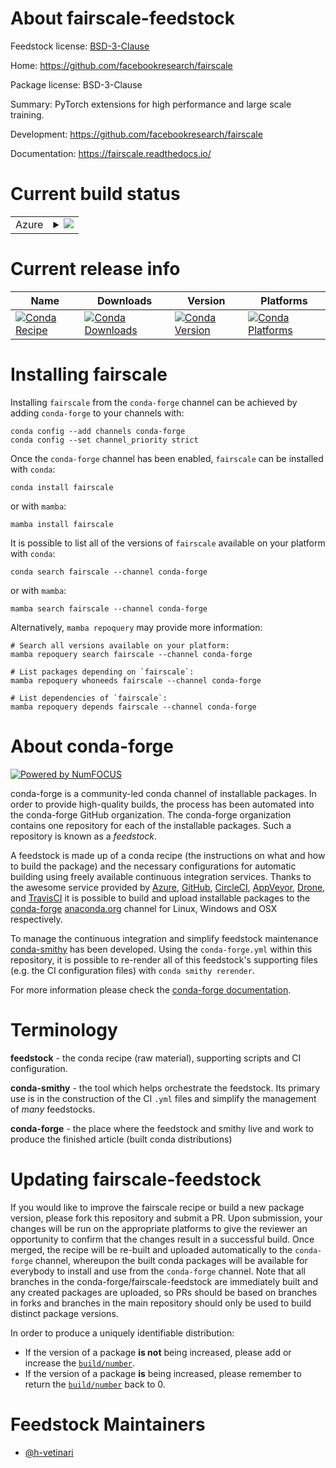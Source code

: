 About fairscale-feedstock
=========================

Feedstock license: [BSD-3-Clause](https://github.com/conda-forge/fairscale-feedstock/blob/main/LICENSE.txt)

Home: https://github.com/facebookresearch/fairscale

Package license: BSD-3-Clause

Summary: PyTorch extensions for high performance and large scale training.

Development: https://github.com/facebookresearch/fairscale

Documentation: https://fairscale.readthedocs.io/

Current build status
====================


<table>
    
  <tr>
    <td>Azure</td>
    <td>
      <details>
        <summary>
          <a href="https://dev.azure.com/conda-forge/feedstock-builds/_build/latest?definitionId=14448&branchName=main">
            <img src="https://dev.azure.com/conda-forge/feedstock-builds/_apis/build/status/fairscale-feedstock?branchName=main">
          </a>
        </summary>
        <table>
          <thead><tr><th>Variant</th><th>Status</th></tr></thead>
          <tbody><tr>
              <td>linux_64_cuda_compiler_version11.8python3.10.____cpython</td>
              <td>
                <a href="https://dev.azure.com/conda-forge/feedstock-builds/_build/latest?definitionId=14448&branchName=main">
                  <img src="https://dev.azure.com/conda-forge/feedstock-builds/_apis/build/status/fairscale-feedstock?branchName=main&jobName=linux&configuration=linux%20linux_64_cuda_compiler_version11.8python3.10.____cpython" alt="variant">
                </a>
              </td>
            </tr><tr>
              <td>linux_64_cuda_compiler_version11.8python3.11.____cpython</td>
              <td>
                <a href="https://dev.azure.com/conda-forge/feedstock-builds/_build/latest?definitionId=14448&branchName=main">
                  <img src="https://dev.azure.com/conda-forge/feedstock-builds/_apis/build/status/fairscale-feedstock?branchName=main&jobName=linux&configuration=linux%20linux_64_cuda_compiler_version11.8python3.11.____cpython" alt="variant">
                </a>
              </td>
            </tr><tr>
              <td>linux_64_cuda_compiler_version11.8python3.12.____cpython</td>
              <td>
                <a href="https://dev.azure.com/conda-forge/feedstock-builds/_build/latest?definitionId=14448&branchName=main">
                  <img src="https://dev.azure.com/conda-forge/feedstock-builds/_apis/build/status/fairscale-feedstock?branchName=main&jobName=linux&configuration=linux%20linux_64_cuda_compiler_version11.8python3.12.____cpython" alt="variant">
                </a>
              </td>
            </tr><tr>
              <td>linux_64_cuda_compiler_version11.8python3.8.____cpython</td>
              <td>
                <a href="https://dev.azure.com/conda-forge/feedstock-builds/_build/latest?definitionId=14448&branchName=main">
                  <img src="https://dev.azure.com/conda-forge/feedstock-builds/_apis/build/status/fairscale-feedstock?branchName=main&jobName=linux&configuration=linux%20linux_64_cuda_compiler_version11.8python3.8.____cpython" alt="variant">
                </a>
              </td>
            </tr><tr>
              <td>linux_64_cuda_compiler_version11.8python3.9.____cpython</td>
              <td>
                <a href="https://dev.azure.com/conda-forge/feedstock-builds/_build/latest?definitionId=14448&branchName=main">
                  <img src="https://dev.azure.com/conda-forge/feedstock-builds/_apis/build/status/fairscale-feedstock?branchName=main&jobName=linux&configuration=linux%20linux_64_cuda_compiler_version11.8python3.9.____cpython" alt="variant">
                </a>
              </td>
            </tr><tr>
              <td>linux_64_cuda_compiler_versionNonepython3.10.____cpython</td>
              <td>
                <a href="https://dev.azure.com/conda-forge/feedstock-builds/_build/latest?definitionId=14448&branchName=main">
                  <img src="https://dev.azure.com/conda-forge/feedstock-builds/_apis/build/status/fairscale-feedstock?branchName=main&jobName=linux&configuration=linux%20linux_64_cuda_compiler_versionNonepython3.10.____cpython" alt="variant">
                </a>
              </td>
            </tr><tr>
              <td>linux_64_cuda_compiler_versionNonepython3.11.____cpython</td>
              <td>
                <a href="https://dev.azure.com/conda-forge/feedstock-builds/_build/latest?definitionId=14448&branchName=main">
                  <img src="https://dev.azure.com/conda-forge/feedstock-builds/_apis/build/status/fairscale-feedstock?branchName=main&jobName=linux&configuration=linux%20linux_64_cuda_compiler_versionNonepython3.11.____cpython" alt="variant">
                </a>
              </td>
            </tr><tr>
              <td>linux_64_cuda_compiler_versionNonepython3.12.____cpython</td>
              <td>
                <a href="https://dev.azure.com/conda-forge/feedstock-builds/_build/latest?definitionId=14448&branchName=main">
                  <img src="https://dev.azure.com/conda-forge/feedstock-builds/_apis/build/status/fairscale-feedstock?branchName=main&jobName=linux&configuration=linux%20linux_64_cuda_compiler_versionNonepython3.12.____cpython" alt="variant">
                </a>
              </td>
            </tr><tr>
              <td>linux_64_cuda_compiler_versionNonepython3.8.____cpython</td>
              <td>
                <a href="https://dev.azure.com/conda-forge/feedstock-builds/_build/latest?definitionId=14448&branchName=main">
                  <img src="https://dev.azure.com/conda-forge/feedstock-builds/_apis/build/status/fairscale-feedstock?branchName=main&jobName=linux&configuration=linux%20linux_64_cuda_compiler_versionNonepython3.8.____cpython" alt="variant">
                </a>
              </td>
            </tr><tr>
              <td>linux_64_cuda_compiler_versionNonepython3.9.____cpython</td>
              <td>
                <a href="https://dev.azure.com/conda-forge/feedstock-builds/_build/latest?definitionId=14448&branchName=main">
                  <img src="https://dev.azure.com/conda-forge/feedstock-builds/_apis/build/status/fairscale-feedstock?branchName=main&jobName=linux&configuration=linux%20linux_64_cuda_compiler_versionNonepython3.9.____cpython" alt="variant">
                </a>
              </td>
            </tr><tr>
              <td>osx_64_python3.10.____cpython</td>
              <td>
                <a href="https://dev.azure.com/conda-forge/feedstock-builds/_build/latest?definitionId=14448&branchName=main">
                  <img src="https://dev.azure.com/conda-forge/feedstock-builds/_apis/build/status/fairscale-feedstock?branchName=main&jobName=osx&configuration=osx%20osx_64_python3.10.____cpython" alt="variant">
                </a>
              </td>
            </tr><tr>
              <td>osx_64_python3.11.____cpython</td>
              <td>
                <a href="https://dev.azure.com/conda-forge/feedstock-builds/_build/latest?definitionId=14448&branchName=main">
                  <img src="https://dev.azure.com/conda-forge/feedstock-builds/_apis/build/status/fairscale-feedstock?branchName=main&jobName=osx&configuration=osx%20osx_64_python3.11.____cpython" alt="variant">
                </a>
              </td>
            </tr><tr>
              <td>osx_64_python3.12.____cpython</td>
              <td>
                <a href="https://dev.azure.com/conda-forge/feedstock-builds/_build/latest?definitionId=14448&branchName=main">
                  <img src="https://dev.azure.com/conda-forge/feedstock-builds/_apis/build/status/fairscale-feedstock?branchName=main&jobName=osx&configuration=osx%20osx_64_python3.12.____cpython" alt="variant">
                </a>
              </td>
            </tr><tr>
              <td>osx_64_python3.8.____cpython</td>
              <td>
                <a href="https://dev.azure.com/conda-forge/feedstock-builds/_build/latest?definitionId=14448&branchName=main">
                  <img src="https://dev.azure.com/conda-forge/feedstock-builds/_apis/build/status/fairscale-feedstock?branchName=main&jobName=osx&configuration=osx%20osx_64_python3.8.____cpython" alt="variant">
                </a>
              </td>
            </tr><tr>
              <td>osx_64_python3.9.____cpython</td>
              <td>
                <a href="https://dev.azure.com/conda-forge/feedstock-builds/_build/latest?definitionId=14448&branchName=main">
                  <img src="https://dev.azure.com/conda-forge/feedstock-builds/_apis/build/status/fairscale-feedstock?branchName=main&jobName=osx&configuration=osx%20osx_64_python3.9.____cpython" alt="variant">
                </a>
              </td>
            </tr><tr>
              <td>osx_arm64_python3.10.____cpython</td>
              <td>
                <a href="https://dev.azure.com/conda-forge/feedstock-builds/_build/latest?definitionId=14448&branchName=main">
                  <img src="https://dev.azure.com/conda-forge/feedstock-builds/_apis/build/status/fairscale-feedstock?branchName=main&jobName=osx&configuration=osx%20osx_arm64_python3.10.____cpython" alt="variant">
                </a>
              </td>
            </tr><tr>
              <td>osx_arm64_python3.11.____cpython</td>
              <td>
                <a href="https://dev.azure.com/conda-forge/feedstock-builds/_build/latest?definitionId=14448&branchName=main">
                  <img src="https://dev.azure.com/conda-forge/feedstock-builds/_apis/build/status/fairscale-feedstock?branchName=main&jobName=osx&configuration=osx%20osx_arm64_python3.11.____cpython" alt="variant">
                </a>
              </td>
            </tr><tr>
              <td>osx_arm64_python3.12.____cpython</td>
              <td>
                <a href="https://dev.azure.com/conda-forge/feedstock-builds/_build/latest?definitionId=14448&branchName=main">
                  <img src="https://dev.azure.com/conda-forge/feedstock-builds/_apis/build/status/fairscale-feedstock?branchName=main&jobName=osx&configuration=osx%20osx_arm64_python3.12.____cpython" alt="variant">
                </a>
              </td>
            </tr><tr>
              <td>osx_arm64_python3.8.____cpython</td>
              <td>
                <a href="https://dev.azure.com/conda-forge/feedstock-builds/_build/latest?definitionId=14448&branchName=main">
                  <img src="https://dev.azure.com/conda-forge/feedstock-builds/_apis/build/status/fairscale-feedstock?branchName=main&jobName=osx&configuration=osx%20osx_arm64_python3.8.____cpython" alt="variant">
                </a>
              </td>
            </tr><tr>
              <td>osx_arm64_python3.9.____cpython</td>
              <td>
                <a href="https://dev.azure.com/conda-forge/feedstock-builds/_build/latest?definitionId=14448&branchName=main">
                  <img src="https://dev.azure.com/conda-forge/feedstock-builds/_apis/build/status/fairscale-feedstock?branchName=main&jobName=osx&configuration=osx%20osx_arm64_python3.9.____cpython" alt="variant">
                </a>
              </td>
            </tr>
          </tbody>
        </table>
      </details>
    </td>
  </tr>
</table>

Current release info
====================

| Name | Downloads | Version | Platforms |
| --- | --- | --- | --- |
| [![Conda Recipe](https://img.shields.io/badge/recipe-fairscale-green.svg)](https://anaconda.org/conda-forge/fairscale) | [![Conda Downloads](https://img.shields.io/conda/dn/conda-forge/fairscale.svg)](https://anaconda.org/conda-forge/fairscale) | [![Conda Version](https://img.shields.io/conda/vn/conda-forge/fairscale.svg)](https://anaconda.org/conda-forge/fairscale) | [![Conda Platforms](https://img.shields.io/conda/pn/conda-forge/fairscale.svg)](https://anaconda.org/conda-forge/fairscale) |

Installing fairscale
====================

Installing `fairscale` from the `conda-forge` channel can be achieved by adding `conda-forge` to your channels with:

```
conda config --add channels conda-forge
conda config --set channel_priority strict
```

Once the `conda-forge` channel has been enabled, `fairscale` can be installed with `conda`:

```
conda install fairscale
```

or with `mamba`:

```
mamba install fairscale
```

It is possible to list all of the versions of `fairscale` available on your platform with `conda`:

```
conda search fairscale --channel conda-forge
```

or with `mamba`:

```
mamba search fairscale --channel conda-forge
```

Alternatively, `mamba repoquery` may provide more information:

```
# Search all versions available on your platform:
mamba repoquery search fairscale --channel conda-forge

# List packages depending on `fairscale`:
mamba repoquery whoneeds fairscale --channel conda-forge

# List dependencies of `fairscale`:
mamba repoquery depends fairscale --channel conda-forge
```


About conda-forge
=================

[![Powered by
NumFOCUS](https://img.shields.io/badge/powered%20by-NumFOCUS-orange.svg?style=flat&colorA=E1523D&colorB=007D8A)](https://numfocus.org)

conda-forge is a community-led conda channel of installable packages.
In order to provide high-quality builds, the process has been automated into the
conda-forge GitHub organization. The conda-forge organization contains one repository
for each of the installable packages. Such a repository is known as a *feedstock*.

A feedstock is made up of a conda recipe (the instructions on what and how to build
the package) and the necessary configurations for automatic building using freely
available continuous integration services. Thanks to the awesome service provided by
[Azure](https://azure.microsoft.com/en-us/services/devops/), [GitHub](https://github.com/),
[CircleCI](https://circleci.com/), [AppVeyor](https://www.appveyor.com/),
[Drone](https://cloud.drone.io/welcome), and [TravisCI](https://travis-ci.com/)
it is possible to build and upload installable packages to the
[conda-forge](https://anaconda.org/conda-forge) [anaconda.org](https://anaconda.org/)
channel for Linux, Windows and OSX respectively.

To manage the continuous integration and simplify feedstock maintenance
[conda-smithy](https://github.com/conda-forge/conda-smithy) has been developed.
Using the ``conda-forge.yml`` within this repository, it is possible to re-render all of
this feedstock's supporting files (e.g. the CI configuration files) with ``conda smithy rerender``.

For more information please check the [conda-forge documentation](https://conda-forge.org/docs/).

Terminology
===========

**feedstock** - the conda recipe (raw material), supporting scripts and CI configuration.

**conda-smithy** - the tool which helps orchestrate the feedstock.
                   Its primary use is in the construction of the CI ``.yml`` files
                   and simplify the management of *many* feedstocks.

**conda-forge** - the place where the feedstock and smithy live and work to
                  produce the finished article (built conda distributions)


Updating fairscale-feedstock
============================

If you would like to improve the fairscale recipe or build a new
package version, please fork this repository and submit a PR. Upon submission,
your changes will be run on the appropriate platforms to give the reviewer an
opportunity to confirm that the changes result in a successful build. Once
merged, the recipe will be re-built and uploaded automatically to the
`conda-forge` channel, whereupon the built conda packages will be available for
everybody to install and use from the `conda-forge` channel.
Note that all branches in the conda-forge/fairscale-feedstock are
immediately built and any created packages are uploaded, so PRs should be based
on branches in forks and branches in the main repository should only be used to
build distinct package versions.

In order to produce a uniquely identifiable distribution:
 * If the version of a package **is not** being increased, please add or increase
   the [``build/number``](https://docs.conda.io/projects/conda-build/en/latest/resources/define-metadata.html#build-number-and-string).
 * If the version of a package **is** being increased, please remember to return
   the [``build/number``](https://docs.conda.io/projects/conda-build/en/latest/resources/define-metadata.html#build-number-and-string)
   back to 0.

Feedstock Maintainers
=====================

* [@h-vetinari](https://github.com/h-vetinari/)

